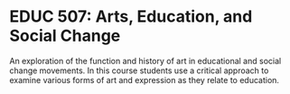 # EDUC 507: Arts, Education, and Social Change

An exploration of the function and history of art in educational and social change movements. In this course students use a critical approach to examine various forms of art and expression as they relate to education.